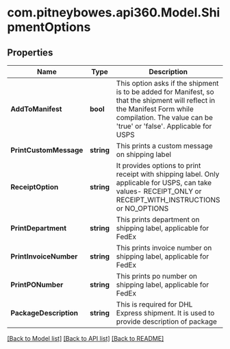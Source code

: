 # com.pitneybowes.api360.Model.ShipmentOptions

## Properties

Name | Type | Description | Notes
------------ | ------------- | ------------- | -------------
**AddToManifest** | **bool** | This option asks if the shipment is to be added for Manifest, so that the shipment will reflect in the Manifest Form while compilation. The value can be &#39;true&#39; or &#39;false&#39;. Applicable for USPS | [optional] 
**PrintCustomMessage** | **string** | This prints a custom message on shipping label | [optional] 
**ReceiptOption** | **string** | It provides options to print receipt with shipping label. Only applicable for USPS, can take values- RECEIPT_ONLY or RECEIPT_WITH_INSTRUCTIONS or NO_OPTIONS | [optional] 
**PrintDepartment** | **string** | This prints department on shipping label, applicable for FedEx | [optional] 
**PrintInvoiceNumber** | **string** | This prints invoice number on shipping label, applicable for FedEx | [optional] 
**PrintPONumber** | **string** | This prints po number on shipping label, applicable for FedEx | [optional] 
**PackageDescription** | **string** | This is required for DHL Express shipment. It is used to provide description of package | [optional] 

[[Back to Model list]](../README.md#documentation-for-models) [[Back to API list]](../README.md#documentation-for-api-endpoints) [[Back to README]](../README.md)


